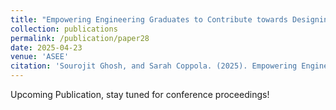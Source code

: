 ```yaml
---
title: "Empowering Engineering Graduates to Contribute towards Designing Safer Generative AI Tools through an Ethics Course"
collection: publications
permalink: /publication/paper28
date: 2025-04-23
venue: 'ASEE'
citation: 'Sourojit Ghosh, and Sarah Coppola. (2025). Empowering Engineering Graduates to Contribute towards \newline  Designing Safer Generative AI Tools through an Ethics Course. Upcoming Publication, 2025 ASEE Annual Conference & Exposition.'
---
```


Upcoming Publication, stay tuned for conference proceedings!

